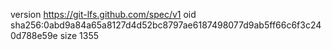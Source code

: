 version https://git-lfs.github.com/spec/v1
oid sha256:0abd9a84a65a8127d4d52bc8797ae6187498077d9ab5ff66c6f3c240d788e59e
size 1355
